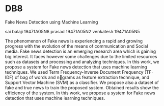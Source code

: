 # DB8
Fake News Detection using Machine Learning

sai balaji 19471A05N8
prasad     19471A05N2
venkatesh  19471A05N5


The phenomenon of Fake news is experiencing a rapid and growing progress with the 
evolution of the means of communication and Social media. Fake news detection is an 
emerging research area which is gaining big interest. It faces however some challenges due
to the limited resources such as datasets and processing and analyzing techniques. In this 
work, we propose a system for Fake news detection that uses machine learning techniques. 
We used Term Frequency-Inverse Document Frequency (TF-IDF) of bag of words and ngrams as feature extraction technique, and Support Vector Machine (SVM) as a classifier. 
We propose also a dataset of fake and true news to train the proposed system. Obtained 
results show the efficiency of the system. In this work, we propose a system for Fake news 
detection that uses machine learning techniques. 
